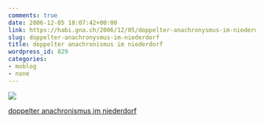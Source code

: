 ```yaml
---
comments: true
date: 2006-12-05 18:07:42+00:00
link: https://habi.gna.ch/2006/12/05/doppelter-anachronysmus-im-niederdorf/
slug: doppelter-anachronysmus-im-niederdorf
title: doppelter anachronismus im niederdorf
wordpress_id: 829
categories:
- moblog
- none
---
```



 [![](https://static.flickr.com/112/315033302_0280129a0b_m.jpg)](https://www.flickr.com/photos/habi/315033302/)
   

 
  [doppelter anachronismus im niederdorf](https://www.flickr.com/photos/habi/315033302/)
    

 




  

